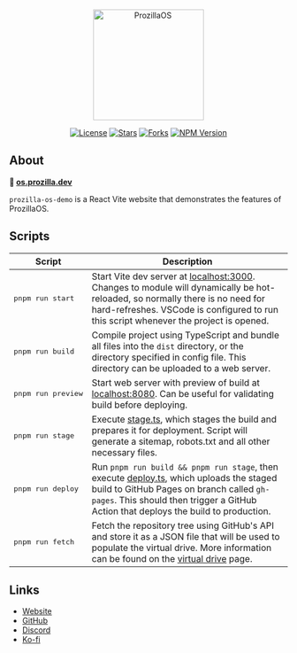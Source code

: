 <div align="center">
  <br />
  <p>
    <a href="https://os.prozilla.dev/"><img src="https://os.prozilla.dev/assets/logo.svg?v=2" height="200" alt="ProzillaOS" /></a>
  </p>
  <p>
    <a href="https://github.com/prozilla-os/ProzillaOS/blob/main/LICENSE.md"><img alt="License" src="https://img.shields.io/github/license/Prozilla/ProzillaOS?style=flat-square&color=FF4D5B&label=License"></a>
    <a href="https://github.com/prozilla-os/ProzillaOS"><img alt="Stars" src="https://img.shields.io/github/stars/Prozilla/ProzillaOS?style=flat-square&color=FED24C&label=%E2%AD%90"></a>
    <a href="https://github.com/prozilla-os/ProzillaOS"><img alt="Forks" src="https://img.shields.io/github/forks/Prozilla/ProzillaOS?style=flat-square&color=4D9CFF&label=Forks&logo=github"></a>
    <a href="https://www.npmjs.com/package/prozilla-os"><img alt="NPM Version" src="https://img.shields.io/npm/v/prozilla-os?logo=npm&style=flat-square&label=prozilla-os&color=FF4D5B"></a>
  </p>
</div>

## About 

**🔗 [os.prozilla.dev](https://os.prozilla.dev/)**

`prozilla-os-demo` is a React Vite website that demonstrates the features of ProzillaOS.

## Scripts

| Script | Description |
| --- | --- |
| <pre>pnpm&nbsp;run&nbsp;start</pre> | Start Vite dev server at [localhost:3000](http://localhost:3000/). Changes to module will dynamically be hot-reloaded, so normally there is no need for hard-refreshes. VSCode is configured to run this script whenever the project is opened.
| <pre>pnpm&nbsp;run&nbsp;build</pre> | Compile project using TypeScript and bundle all files into the `dist` directory, or the directory specified in config file. This directory can be uploaded to a web server.
| <pre>pnpm&nbsp;run&nbsp;preview</pre> | Start web server with preview of build at [localhost:8080](http://localhost:8080/). Can be useful for validating build before deploying.
| <pre>pnpm&nbsp;run&nbsp;stage</pre> | Execute [stage.ts](./scripts/stage.ts), which stages the build and prepares it for deployment. Script will generate a sitemap, robots.txt and all other necessary files.
| <pre>pnpm&nbsp;run&nbsp;deploy</pre> | Run `pnpm run build && pnpm run stage`, then execute [deploy.ts](../scripts/deploy.ts), which uploads the staged build to GitHub Pages on branch called `gh-pages`. This should then trigger a GitHub Action that deploys the build to production.
| <pre>pnpm&nbsp;run&nbsp;fetch</pre> | Fetch the repository tree using GitHub's API and store it as a JSON file that will be used to populate the virtual drive. More information can be found on the [virtual drive](./features/virtual-drive/README.md) page.

## Links

- [Website][website]
- [GitHub][github]
- [Discord][discord]
- [Ko-fi][ko-fi]

[website]: https://os.prozilla.dev/
[github]: https://github.com/prozilla-os/ProzillaOS/tree/main/packages/demo
[discord]: https://discord.gg/JwbyQP4tdz
[ko-fi]: https://ko-fi.com/prozilla